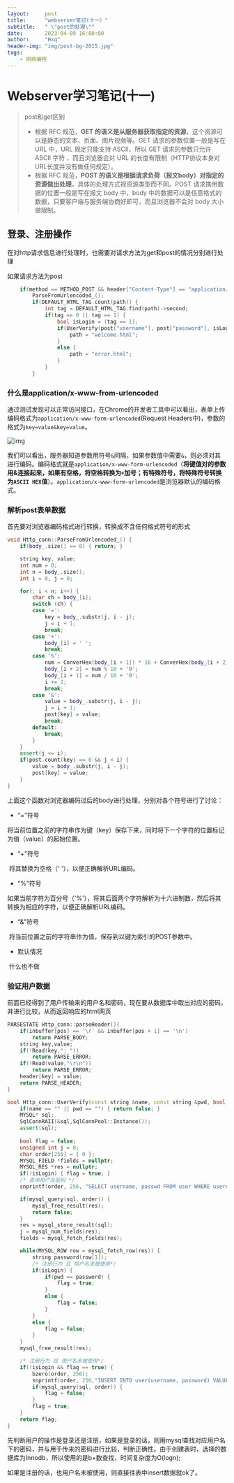 ```yaml
---
layout:     post
title:      "webserver笔记(十一）"
subtitle:   " \"post的处理\""
date:       2023-04-09 16:00:00
author:     "Hxq"
header-img: "img/post-bg-2015.jpg"
tags:
    - 网络编程
---
```


# Webserver学习笔记(十一)

> post和get区别
>
> * 根据 RFC 规范，**GET 的语义是从服务器获取指定的资源**，这个资源可以是静态的文本、页面、图片视频等。GET 请求的参数位置一般是写在 URL 中，URL 规定只能支持 ASCII，所以 GET 请求的参数只允许 ASCII 字符 ，而且浏览器会对 URL 的长度有限制（HTTP协议本身对 URL长度并没有做任何规定）。
> * 根据 RFC 规范，**POST 的语义是根据请求负荷（报文body）对指定的资源做出处理**，具体的处理方式视资源类型而不同。POST 请求携带数据的位置一般是写在报文 body 中，body 中的数据可以是任意格式的数据，只要客户端与服务端协商好即可，而且浏览器不会对 body 大小做限制。

## 登录、注册操作

在对http请求信息进行处理时，也需要对请求方法为get和post的情况分别进行处理

如果请求方法为post

```C++
    if(method == METHOD_POST && header["Content-Type"] == "application/x-www-form-urlencoded") {
        ParseFromUrlencoded_();
        if(DEFAULT_HTML_TAG.count(path)) {
            int tag = DEFAULT_HTML_TAG.find(path)->second;
            if(tag == 0 || tag == 1) {
                bool isLogin = (tag == 1);
                if(UserVerify(post["username"], post["password"], isLogin)) {
                    path = "welcome.html";
                } 
                else {
                    path = "error.html";
                }
            }
        }
```

### 什么是application/x-www-from-urlencoded

通过测试发现可以正常访问接口，在Chrome的开发者工具中可以看出，表单上传编码格式为`application/x-www-form-urlencoded`(Request Headers中)，参数的格式为`key=value&key=value`。

![img](https:////upload-images.jianshu.io/upload_images/5863464-eefb916cd00ff9f9.png?imageMogr2/auto-orient/strip|imageView2/2/w/813/format/webp)

我们可以看出，服务器知道参数用符号`&`间隔，如果参数值中需要`&`，则必须对其进行编码。编码格式就是`application/x-www-form-urlencoded`（**将键值对的参数用&连接起来，如果有空格，将空格转换为`+`加号；有特殊符号，将特殊符号转换为`ASCII HEX`值**）。`application/x-www-form-urlencoded`是浏览器默认的编码格式。

### 解析post表单数据

首先要对浏览器编码格式进行转换，转换成不含任何格式符号的形式

```C++
void Http_conn::ParseFromUrlencoded_() {
    if(body_.size() == 0) { return; }

    string key, value;
    int num = 0;
    int n = body_.size();
    int i = 0, j = 0;

    for(; i < n; i++) {
        char ch = body_[i];
        switch (ch) {
        case '=':
            key = body_.substr(j, i - j);
            j = i + 1;
            break;
        case '+':
            body_[i] = ' ';
            break;
        case '%':
            num = ConverHex(body_[i + 1]) * 16 + ConverHex(body_[i + 2]);
            body_[i + 2] = num % 10 + '0';
            body_[i + 1] = num / 10 + '0';
            i += 2;
            break;
        case '&':
            value = body_.substr(j, i - j);
            j = i + 1;
            post[key] = value;
            break;
        default:
            break;
        }
    }
    assert(j <= i);
    if(post.count(key) == 0 && j < i) {
        value = body_.substr(j, i - j);
        post[key] = value;
    }
}
```

上面这个函数对浏览器编码过后的body进行处理，分别对各个符号进行了讨论：

* “=”符号

​		将当前位置之前的字符串作为键（key）保存下来，同时将下一个字符的位置标记为值（value）的起始位置。

* “+"符号

​		将其替换为空格（' '），以便正确解析URL编码。

* “%"符号

​		如果当前字符为百分号（'%'），将其后面两个字符解析为十六进制数，然后将其转换为相应的字符，以便正确解析URL编码。

* “&"符号

​		将当前位置之前的字符串作为值，保存到以键为索引的POST参数中。

* 默认情况

​		什么也不做

### 验证用户数据

前面已经得到了用户传输来的用户名和密码，现在要从数据库中取出对应的密码，并进行比较，从而返回响应的html网页

```C++
PARSESTATE Http_conn::parseHeader(){
    if(inbuffer[pos] == '\r' && inbuffer[pos + 1] == '\n')
        return PARSE_BODY;
    string key,value;
    if(!Read(key,": "))
        return PARSE_ERROR;
    if(!Read(value,"\r\n"))
        return PARSE_ERROR;
    header[key] = value;
    return PARSE_HEADER;
}

bool Http_conn::UserVerify(const string &name, const string &pwd, bool isLogin) {
    if(name == "" || pwd == "") { return false; }
    MYSQL* sql;
    SqlConnRAII(&sql,SqlConnPool::Instance());
    assert(sql);
    
    bool flag = false;
    unsigned int j = 0;
    char order[256] = { 0 };
    MYSQL_FIELD *fields = nullptr;
    MYSQL_RES *res = nullptr;
    if(!isLogin) { flag = true; }
    /* 查询用户及密码 */
    snprintf(order, 256, "SELECT username, passwd FROM user WHERE username='%s' LIMIT 1", name.c_str());

    if(mysql_query(sql, order)) { 
        mysql_free_result(res);
        return false; 
    }
    res = mysql_store_result(sql);
    j = mysql_num_fields(res);
    fields = mysql_fetch_fields(res);

    while(MYSQL_ROW row = mysql_fetch_row(res)) {
        string password(row[1]);
        /* 注册行为 且 用户名未被使用*/
        if(isLogin) {
            if(pwd == password) { 
                flag = true; 
            }
            else {
                flag = false;
            }
        } 
        else { 
            flag = false; 
        }
    }
    mysql_free_result(res);

    /* 注册行为 且 用户名未被使用*/
    if(!isLogin && flag == true) {
        bzero(order, 256);
        snprintf(order, 256,"INSERT INTO user(username, password) VALUES('%s','%s')", name.c_str(), pwd.c_str());
        if(mysql_query(sql, order)) { 
            flag = false; 
        }
        flag = true;
    }
    return flag;
}
```

先判断用户的操作是登录还是注册，如果是登录的话，则用mysql查找对应用户名下的密码，并与用于传来的密码进行比较，判断正确性。由于创建表时，选择的数据库为Innodb，所以使用的是b+数查找，时间复杂度为O(logn);

如果是注册的话，也用户名未被使用，则直接往表中insert数据就ok了。
